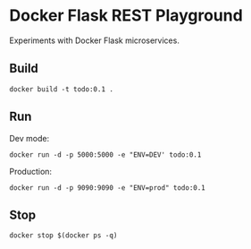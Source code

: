 # Docker Flask REST Playground

Experiments with Docker Flask microservices.

## Build

`docker build -t todo:0.1 .`

## Run

Dev mode:

`docker run -d -p 5000:5000 -e "ENV=DEV' todo:0.1`

Production:

`docker run -d -p 9090:9090 -e "ENV=prod" todo:0.1`

## Stop

`docker stop $(docker ps -q)`
